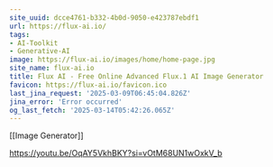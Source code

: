 ```yaml
---
site_uuid: dcce4761-b332-4b0d-9050-e423787ebdf1
url: https://flux-ai.io/
tags:
- AI-Toolkit
- Generative-AI
image: https://flux-ai.io/images/home/home-page.jpg
site_name: flux-ai.io
title: Flux AI - Free Online Advanced Flux.1 AI Image Generator
favicon: https://flux-ai.io/favicon.ico
last_jina_request: '2025-03-09T06:45:04.826Z'
jina_error: 'Error occurred'
og_last_fetch: '2025-03-14T05:42:26.065Z'
---
```

[[Image Generator]]

https://youtu.be/OqAY5VkhBKY?si=vOtM68UN1wOxkV_b
